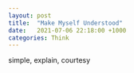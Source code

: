 ```yaml
---
layout: post
title:  "Make Myself Understood"
date:   2021-07-06 22:18:00 +1000
categories: Think
---
```


simple, explain, courtesy



